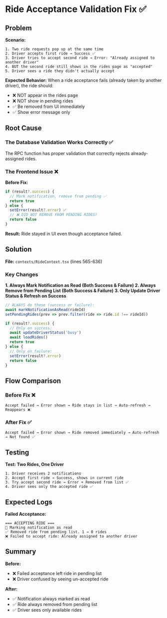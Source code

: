# Ride Acceptance Validation Fix ✅

## Problem

**Scenario:**
```
1. Two ride requests pop up at the same time
2. Driver accepts first ride → Success ✅
3. Driver tries to accept second ride → Error: "Already assigned to another driver"
4. BUT the second ride still shows in the rides page as "accepted"
5. Driver sees a ride they didn't actually accept
```

**Expected Behavior:**
When a ride acceptance fails (already taken by another driver), the ride should:
- ❌ NOT appear in the rides page
- ❌ NOT show in pending rides
- ✅ Be removed from UI immediately
- ✅ Show error message only

## Root Cause

### The Database Validation Works Correctly ✅

The RPC function has proper validation that correctly rejects already-assigned rides.

### The Frontend Issue ❌

**Before Fix:**
```typescript
if (result?.success) {
  // Mark notification, remove from pending ✅
  return true
} else {
  setError(result?.error) ✅
  // ❌ DID NOT REMOVE FROM PENDING RIDES!
  return false
}
```

**Result:** Ride stayed in UI even though acceptance failed.

## Solution

**File:** `contexts/RideContext.tsx` (lines 565-636)

### Key Changes

**1. Always Mark Notification as Read (Both Success & Failure)**
**2. Always Remove from Pending List (Both Success & Failure)**
**3. Only Update Driver Status & Refresh on Success**

```typescript
// ALWAYS do these (success or failure):
await markNotificationAsRead(rideId)
setPendingRides(prev => prev.filter(ride => ride.id !== rideId))

if (result?.success) {
  // Only on success:
  await updateDriverStatus('busy')
  await loadRides()
  return true
} else {
  // Only on failure:
  setError(result?.error)
  return false
}
```

## Flow Comparison

### Before Fix ❌
```
Accept failed → Error shown → Ride stays in list → Auto-refresh → Reappears ❌
```

### After Fix ✅
```
Accept failed → Error shown → Ride removed immediately → Auto-refresh → Not found ✅
```

## Testing

**Test: Two Rides, One Driver**
```
1. Driver receives 2 notifications
2. Accept first ride → Success, shows in current ride
3. Try accept second ride → Error + Removed from list ✅
4. Driver sees only the accepted ride ✅
```

## Expected Logs

**Failed Acceptance:**
```
=== ACCEPTING RIDE ===
📝 Marking notification as read
✅ Removed ride from pending list. 1 → 0 rides
❌ Failed to accept ride: Already assigned to another driver
```

## Summary

**Before:**
- ❌ Failed acceptance left ride in pending list
- ❌ Driver confused by seeing un-accepted ride

**After:**
- ✅ Notification always marked as read
- ✅ Ride always removed from pending list
- ✅ Driver sees only available rides
